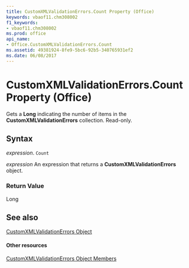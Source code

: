 ```yaml
---
title: CustomXMLValidationErrors.Count Property (Office)
keywords: vbaof11.chm308002
f1_keywords:
- vbaof11.chm308002
ms.prod: office
api_name:
- Office.CustomXMLValidationErrors.Count
ms.assetid: 49381924-8fe9-5bc6-92b5-340765931ef2
ms.date: 06/08/2017
---
```



# CustomXMLValidationErrors.Count Property (Office)

Gets a  **Long** indicating the number of items in the **CustomXMLValidationErrors** collection. Read-only.


## Syntax

 _expression_. `Count`

 _expression_ An expression that returns a **CustomXMLValidationErrors** object.


### Return Value

Long


## See also


[CustomXMLValidationErrors Object](customxmlvalidationerrors-object-office.md)
#### Other resources


[CustomXMLValidationErrors Object Members](customxmlvalidationerrors-members-office.md)

